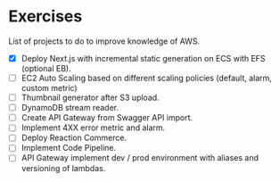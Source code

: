 # Exercises

List of projects to do to improve knowledge of AWS.

- [x] Deploy Next.js with incremental static generation on ECS with EFS (optional EB).
- [ ] EC2 Auto Scaling based on different scaling policies (default, alarm, custom metric)
- [ ] Thumbnail generator after S3 upload.
- [ ] DynamoDB stream reader.
- [ ] Create API Gateway from Swagger API import.
- [ ] Implement 4XX error metric and alarm.
- [ ] Deploy Reaction Commerce.
- [ ] Implement Code Pipeline.
- [ ] API Gateway implement dev / prod environment with aliases and versioning of lambdas.
